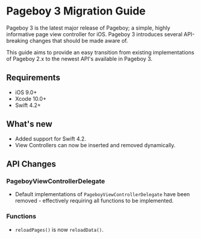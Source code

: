 # Pageboy 3 Migration Guide

Pageboy 3 is the latest major release of Pageboy; a simple, highly informative page view controller for iOS. Pageboy 3 introduces several API-breaking changes that should be made aware of.

This guide aims to provide an easy transition from existing implementations of Pageboy 2.x to the newest API's available in Pageboy 3.

## Requirements

- iOS 9.0+
- Xcode 10.0+
- Swift 4.2+

## What's new

- Added support for Swift 4.2.
- View Controllers can now be inserted and removed dynamically. 

## API Changes

### PageboyViewControllerDelegate
- Default implementations of `PageboyViewControllerDelegate` have been removed - effectively requiring all functions to be implemented.

### Functions
- `reloadPages()` is now `reloadData()`.
